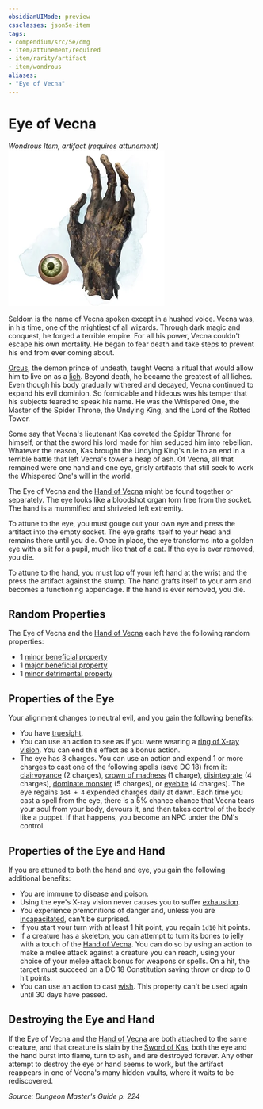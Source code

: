 ```yaml
---
obsidianUIMode: preview
cssclasses: json5e-item
tags:
- compendium/src/5e/dmg
- item/attunement/required
- item/rarity/artifact
- item/wondrous
aliases: 
- "Eye of Vecna"
---
```

# Eye of Vecna
*Wondrous Item, artifact (requires attunement)*  
![](https://raw.githubusercontent.com/5etools-mirror-2/5etools-img/main/items/DMG/Eye%20of%20Vecna.webp#right)  


Seldom is the name of Vecna spoken except in a hushed voice. Vecna was, in his time, one of the mightiest of all wizards. Through dark magic and conquest, he forged a terrible empire. For all his power, Vecna couldn't escape his own mortality. He began to fear death and take steps to prevent his end from ever coming about.

[Orcus](/3-Mechanics/CLI/bestiary/npc/orcus-mpmm.md), the demon prince of undeath, taught Vecna a ritual that would allow him to live on as a [lich](/3-Mechanics/CLI/bestiary/undead/lich.md). Beyond death, he became the greatest of all liches. Even though his body gradually withered and decayed, Vecna continued to expand his evil dominion. So formidable and hideous was his temper that his subjects feared to speak his name. He was the Whispered One, the Master of the Spider Throne, the Undying King, and the Lord of the Rotted Tower.

Some say that Vecna's lieutenant Kas coveted the Spider Throne for himself, or that the sword his lord made for him seduced him into rebellion. Whatever the reason, Kas brought the Undying King's rule to an end in a terrible battle that left Vecna's tower a heap of ash. Of Vecna, all that remained were one hand and one eye, grisly artifacts that still seek to work the Whispered One's will in the world.

The Eye of Vecna and the [Hand of Vecna](/3-Mechanics/CLI/items/hand-of-vecna.md) might be found together or separately. The eye looks like a bloodshot organ torn free from the socket. The hand is a mummified and shriveled left extremity.

To attune to the eye, you must gouge out your own eye and press the artifact into the empty socket. The eye grafts itself to your head and remains there until you die. Once in place, the eye transforms into a golden eye with a slit for a pupil, much like that of a cat. If the eye is ever removed, you die.

To attune to the hand, you must lop off your left hand at the wrist and the press the artifact against the stump. The hand grafts itself to your arm and becomes a functioning appendage. If the hand is ever removed, you die.

## Random Properties

The Eye of Vecna and the [Hand of Vecna](/3-Mechanics/CLI/items/hand-of-vecna.md) each have the following random properties:

- 1 [minor beneficial property](/3-Mechanics/CLI/tables/artifact-properties-minor-beneficial-properties.md)  
- 1 [major beneficial property](/3-Mechanics/CLI/tables/artifact-properties-major-beneficial-properties.md)  
- 1 [minor detrimental property](/3-Mechanics/CLI/tables/artifact-properties-minor-detrimental-properties.md)  

## Properties of the Eye

Your alignment changes to neutral evil, and you gain the following benefits:

- You have [truesight](/3-Mechanics/CLI/rules/senses.md#truesight).  
- You can use an action to see as if you were wearing a [ring of X-ray vision](/3-Mechanics/CLI/items/ring-of-x-ray-vision.md). You can end this effect as a bonus action.  
- The eye has 8 charges. You can use an action and expend 1 or more charges to cast one of the following spells (save DC 18) from it: [clairvoyance](/3-Mechanics/CLI/spells/clairvoyance.md) (2 charges), [crown of madness](/3-Mechanics/CLI/spells/crown-of-madness.md) (1 charge), [disintegrate](/3-Mechanics/CLI/spells/disintegrate.md) (4 charges), [dominate monster](/3-Mechanics/CLI/spells/dominate-monster.md) (5 charges), or [eyebite](/3-Mechanics/CLI/spells/eyebite.md) (4 charges). The eye regains `1d4 + 4` expended charges daily at dawn. Each time you cast a spell from the eye, there is a 5% chance chance that Vecna tears your soul from your body, devours it, and then takes control of the body like a puppet. If that happens, you become an NPC under the DM's control.  

## Properties of the Eye and Hand

If you are attuned to both the hand and eye, you gain the following additional benefits:

- You are immune to disease and poison.  
- Using the eye's X-ray vision never causes you to suffer [exhaustion](/3-Mechanics/CLI/rules/conditions.md#exhaustion).  
- You experience premonitions of danger and, unless you are [incapacitated](/3-Mechanics/CLI/rules/conditions.md#incapacitated), can't be surprised.  
- If you start your turn with at least 1 hit point, you regain `1d10` hit points.  
- If a creature has a skeleton, you can attempt to turn its bones to jelly with a touch of the [Hand of Vecna](/3-Mechanics/CLI/items/hand-of-vecna.md). You can do so by using an action to make a melee attack against a creature you can reach, using your choice of your melee attack bonus for weapons or spells. On a hit, the target must succeed on a DC 18 Constitution saving throw or drop to 0 hit points.  
- You can use an action to cast [wish](/3-Mechanics/CLI/spells/wish.md). This property can't be used again until 30 days have passed.  

## Destroying the Eye and Hand

If the Eye of Vecna and the [Hand of Vecna](/3-Mechanics/CLI/items/hand-of-vecna.md) are both attached to the same creature, and that creature is slain by the [Sword of Kas](/3-Mechanics/CLI/items/sword-of-kas.md), both the eye and the hand burst into flame, turn to ash, and are destroyed forever. Any other attempt to destroy the eye or hand seems to work, but the artifact reappears in one of Vecna's many hidden vaults, where it waits to be rediscovered.

*Source: Dungeon Master's Guide p. 224*